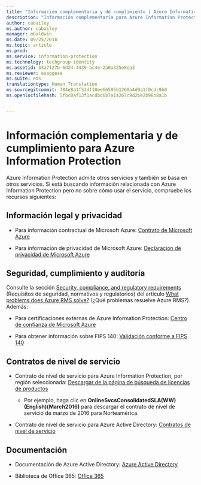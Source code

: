 ```yaml
---
title: "Información complementaria y de cumplimiento | Azure Information Protection"
description: "Información complementaria para Azure Information Protection, que incluye información legal, de cumplimiento y SLA."
author: cabailey
ms.author: cabailey
manager: mbaldwin
ms.date: 09/25/2016
ms.topic: article
ms.prod: 
ms.service: information-protection
ms.technology: techgroup-identity
ms.assetid: b3a7127b-6d24-4439-bc4e-2a0a325e8ea3
ms.reviewer: esaggese
ms.suite: ems
translationtype: Human Translation
ms.sourcegitcommit: 784e8a1f53df10ee66595b1268a4d9a1f0cdc9b0
ms.openlocfilehash: 5fbc0af13f1acdbd6b7a1a267c9d2be2b90b8a1b


---
```




# <a name="compliance-and-supporting-information-for-azure-information-protection"></a>Información complementaria y de cumplimiento para Azure Information Protection

Azure Information Protection admite otros servicios y también se basa en otros servicios. Si está buscando información relacionada con Azure Information Protection pero no sobre cómo usar el servicio, compruebe los recursos siguientes:

## <a name="legal-and-privacy"></a>Información legal y privacidad

- Para información contractual de Microsoft Azure: [Contrato de Microsoft Azure](http://azure.microsoft.com/support/legal/subscription-agreement/)

- Para información de privacidad de Microsoft Azure: [Declaración de privacidad de Microsoft Azure](http://azure.microsoft.com/support/legal/privacy-statement/)

## <a name="security-compliance-and-auditing"></a>Seguridad, cumplimiento y auditoría

Consulte la sección [Security, compliance, and regulatory requirements](../understand-explore/azure-rms-problems-it-solves.md#security-compliance-and-regulatory-requirements) (Requisitos de seguridad, normativos y regulatorios) del artículo [What problems does Azure RMS solve?](../understand-explore/azure-rms-problems-it-solves.md) (¿Qué problemas resuelve Azure RMS?). Además:

- Para certificaciones externas de Azure Information Protection: [Centro de confianza de Microsoft Azure](http://azure.microsoft.com/support/trust-center/)

- Para obtener información sobre FIPS 140: [Validación conforme a FIPS 140](https://technet.microsoft.com/library/security/cc750357.aspx)

## <a name="service-level-agreements"></a>Contratos de nivel de servicio

- Contrato de nivel de servicio para Azure Information Protection, por región seleccionada: [Descargar de la página de búsqueda de licencias de productos](http://microsoftvolumelicensing.com/DocumentSearch.aspx?Mode=3&amp;DocumentTypeId=37)

    - Por ejemplo, haga clic en **OnlineSvcsConsolidatedSLA(WW)(English)(March2016)** para descargar el contrato de nivel de servicio de marzo de 2016 para Norteamérica.

-   Contrato de nivel de servicio para Azure Active Directory: [Contratos de nivel de servicio](http://azure.microsoft.com/support/legal/sla/)

## <a name="documentation"></a>Documentación

- Documentación de Azure Active Directory: [Azure Active Directory](/active-directory/)

- Biblioteca de Office 365: [Office 365](http://technet.microsoft.com/library/dn127064%28v=office.14%29.aspx)




<!--HONumber=Sep16_HO4-->


